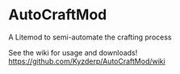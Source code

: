 # AutoCraftMod
A Litemod to semi-automate the crafting process

See the wiki for usage and downloads! https://github.com/Kyzderp/AutoCraftMod/wiki

